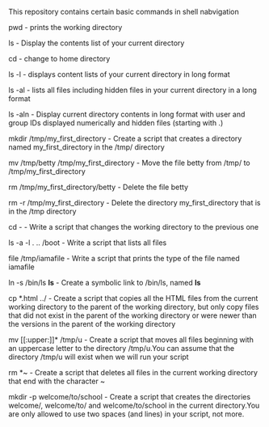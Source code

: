 This repository contains certain basic commands in shell nabvigation

pwd - prints the working directory

ls - Display the contents list of your current directory

cd - change to home directory

ls -l - displays content lists of your current directory in long format

ls -al - lists all files including hidden files in your current directory in a long format

ls -aln - Display current directory contents in long format with user and group IDs displayed numerically and hidden files (starting with .)

mkdir /tmp/my_first_directory  - Create a script that creates a directory named my_first_directory in the /tmp/ directory

mv /tmp/betty  /tmp/my_first_directory - Move the file betty from /tmp/ to /tmp/my_first_directory

rm /tmp/my_first_directory/betty - Delete the file betty

rm -r /tmp/my_first_directory - Delete the directory my_first_directory that is in the /tmp directory

cd - - Write a script that changes the working directory to the previous one

ls -a -l . .. /boot - Write a script that lists all files

file /tmp/iamafile - Write a script that prints the type of the file named iamafile

ln -s /bin/ls __ls__ - Create a symbolic link to /bin/ls, named __ls__

cp *.html ../  -  Create a script that copies all the HTML files from the current working directory to the parent of the working directory, but only copy files that did not exist in the parent of the working directory or were newer than the versions in the parent of the working directory

mv [[:upper:]]* /tmp/u - Create a script that moves all files beginning with an uppercase letter to the directory /tmp/u.You can assume that the directory /tmp/u will exist when we will run your script

rm *~ - Create a script that deletes all files in the current working directory that end with the character ~

mkdir -p welcome/to/school - Create a script that creates the directories welcome/, welcome/to/ and welcome/to/school in the current directory.You are only allowed to use two spaces (and lines) in your script, not more.





